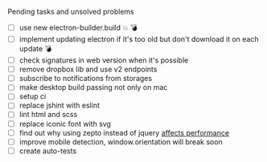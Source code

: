 Pending tasks and unsolved problems
- [ ] use new electron-builder.build :boom: :bomb:   
- [ ] implement updating electron if it's too old but don't download it on each update :bomb: 
- [ ] check signatures in web version when it's possible
- [ ] remove dropbox lib and use v2 endpoints
- [ ] subscribe to notifications from storages
- [ ] make desktop build passing not only on mac
- [ ] setup ci
- [ ] replace jshint with eslint
- [ ] lint html and scss
- [ ] replace iconic font with svg
- [ ] find out why using zepto instead of jquery [affects performance](https://github.com/madrobby/zepto/issues/1169)
- [ ] improve mobile detection, window.orientation will break soon
- [ ] create auto-tests